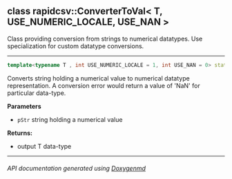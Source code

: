 ## class rapidcsv::ConverterToVal< T, USE_NUMERIC_LOCALE, USE_NAN >

Class providing conversion from strings to numerical datatypes. Use specialization for custom datatype conversions.  

---

```c++
template<typename T , int USE_NUMERIC_LOCALE = 1, int USE_NAN = 0> static std::enable_if<0 != USE_NAN, T>::type ToVal (const std::string & pStr)
```
Converts string holding a numerical value to numerical datatype representation. A conversion error would return a value of 'NaN' for particular data-type. 

**Parameters**
- `pStr` string holding a numerical value 

**Returns:**
- output T data-type 

---

###### API documentation generated using [Doxygenmd](https://github.com/d99kris/doxygenmd)

